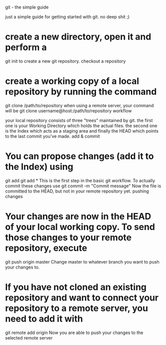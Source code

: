 
git - the simple guide

just a simple guide for getting started with git. no deep shit ;)

# create a new directory, open it and perform a
git init
to create a new git repository.
checkout a repository

# create a working copy of a local repository by running the command
git clone /path/to/repository
when using a remote server, your command will be
git clone username@host:/path/to/repository
workflow

your local repository consists of three "trees" maintained by git. the first one is your Working Directory which holds the actual files. the second one is the Index which acts as a staging area and finally the HEAD which points to the last commit you've made.
add & commit

# You can propose changes (add it to the Index) using
git add <filename>
git add *
This is the first step in the basic git workflow. To actually commit these changes use
git commit -m "Commit message"
Now the file is committed to the HEAD, but not in your remote repository yet.
pushing changes

# Your changes are now in the HEAD of your local working copy. To send those changes to your remote repository, execute
git push origin master
Change master to whatever branch you want to push your changes to.

# If you have not cloned an existing repository and want to connect your repository to a remote server, you need to add it with
git remote add origin <server>
Now you are able to push your changes to the selected remote server

